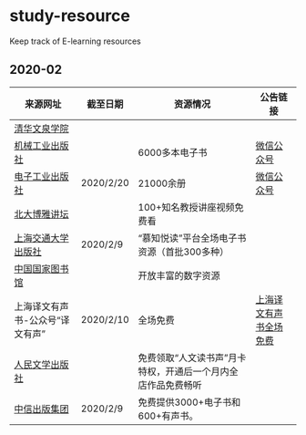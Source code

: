 # study-resource
Keep track of E-learning resources

## 2020-02

| 来源网址 | 截至日期 | 资源情况 | 公告链接 |
| -------- | -------- | -------- | -------- |
| [清华文泉学院](https://lib-nuanxin.wqxuetang.com/#/) |  |  |  |
| [机械工业出版社](https://ebooks.cmanuf.com) |  | 6000多本电子书 | [微信公众号](https://mp.weixin.qq.com/s?__biz=MjM5NTU3ODIyMQ==&mid=2651184580&idx=1&sn=b0fdce9f85f9d9c9faee59a4a4b085ae&chksm=bd0715c68a709cd023f883b0365d738ddd3fd40027d74ed01f7fa2191049f3b36238837063c6&mpshare=1&scene=23&srcid=0201T7MAHXCeSHCDLl7yXMCi&sharer_sharetime=1580562876320&sharer_shareid=f3f72646b997844e2ea195dd7cbd7eaa#rd) |
| [电子工业出版社](https://yd.51zhy.cn/) | 2020/2/20 | 21000余册 | [微信公众号](https://mp.weixin.qq.com/s?__biz=MjM5OTEzMjg3Mw==&mid=2653829171&idx=1&sn=658f100d209d2c8f4213f6745537259b&chksm=bd1ab3958a6d3a83a7f2d7e511c0022b7dfc0cf5a80576e12f2881d348d7c466fcc4e71f845f&mpshare=1&scene=23&srcid=&sharer_sharetime=1580627628528&sharer_shareid=f3f72646b997844e2ea195dd7cbd7eaa#rd) |
| [北大博雅讲坛](http://www.pupbook.com/) | | 100+知名教授讲座视频免费看 |  |
| [上海交通大学出版社](http://www.jiaodapress.com.cn/) | 2020/2/9 | “慕知悦读”平台全场电子书资源（首批300多种） | |
| [中国国家图书馆](http://www.nlc.cn) | | 开放丰富的数字资源 | |
| 上海译文有声书-公众号“译文有声” | 2020/2/10 | 全场免费 | [上海译文有声书全场免费](http://culture.ycwb.com/2020-02/01/content_30520132.htm) |
| [人民文学出版社](http://www.rw-cn.com/) | | 免费领取“人文读书声”月卡特权，开通后一个月内全店作品免费畅听 | |
| [中信出版集团](http://press.citic/) | 2020/2/9 | 免费提供3000+电子书和600+有声书。 | |

